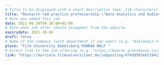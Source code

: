 ```yaml
---
# Title to be displayed with a short description (max. 110 characters)
title: "Research-led practice professorship \"Data Analytics and Audiovisual Media\" (tenure track, ‘wissenschaftlich-künstlerische W2’)"
# Date you added this job
date: 2021-08-30T09:30:00+02:00
# Date when job offer should disappear from the website
expirydate: 2021-10-04
draft: false
# Name of the company (with department if you want) (e.g. "Wikimedia Foundation, Technology")
place: "Film University Babelsberg KONRAD WOLF "
# Direct link to the job offering (e.g. "https://boards.greenhouse.io/wikimedia/jobs/2083317?gh_src=fd611a951")
link: "https://karriere.filmuniversitaet.de/jobposting/474d9587e651941763b7bf687ffc581dd96800100"
---
```

